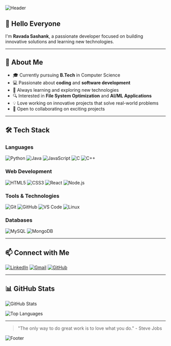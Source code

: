 ![Header](https://capsule-render.vercel.app/api?type=waving&color=gradient&customColorList=6,11,20&height=250&section=header&text=Hello%20World!&fontSize=80&animation=fadeIn&fontAlignY=38&desc=Welcome%20to%20my%20GitHub%20Profile&descAlignY=51&descAlign=50)

## 👋 Hello Everyone

I'm **Ravada Sashank**, a passionate developer focused on building innovative solutions and learning new technologies.

---

## 🚀 About Me

- 🎓 Currently pursuing **B.Tech** in Computer Science
- 💻 Passionate about **coding** and **software development**
- 🌱 Always learning and exploring new technologies
- 🔍 Interested in **File System Optimization** and **AI/ML Applications**
- 💡 Love working on innovative projects that solve real-world problems
- 🤝 Open to collaborating on exciting projects

---

## 🛠️ Tech Stack

### Languages
![Python](https://img.shields.io/badge/Python-3776AB?style=for-the-badge&logo=python&logoColor=white)
![Java](https://img.shields.io/badge/Java-ED8B00?style=for-the-badge&logo=openjdk&logoColor=white)
![JavaScript](https://img.shields.io/badge/JavaScript-F7DF1E?style=for-the-badge&logo=javascript&logoColor=black)
![C](https://img.shields.io/badge/C-00599C?style=for-the-badge&logo=c&logoColor=white)
![C++](https://img.shields.io/badge/C++-00599C?style=for-the-badge&logo=cplusplus&logoColor=white)

### Web Development
![HTML5](https://img.shields.io/badge/HTML5-E34F26?style=for-the-badge&logo=html5&logoColor=white)
![CSS3](https://img.shields.io/badge/CSS3-1572B6?style=for-the-badge&logo=css3&logoColor=white)
![React](https://img.shields.io/badge/React-20232A?style=for-the-badge&logo=react&logoColor=61DAFB)
![Node.js](https://img.shields.io/badge/Node.js-43853D?style=for-the-badge&logo=node.js&logoColor=white)

### Tools & Technologies
![Git](https://img.shields.io/badge/Git-F05032?style=for-the-badge&logo=git&logoColor=white)
![GitHub](https://img.shields.io/badge/GitHub-100000?style=for-the-badge&logo=github&logoColor=white)
![VS Code](https://img.shields.io/badge/VS_Code-007ACC?style=for-the-badge&logo=visual-studio-code&logoColor=white)
![Linux](https://img.shields.io/badge/Linux-FCC624?style=for-the-badge&logo=linux&logoColor=black)

### Databases
![MySQL](https://img.shields.io/badge/MySQL-00000F?style=for-the-badge&logo=mysql&logoColor=white)
![MongoDB](https://img.shields.io/badge/MongoDB-4EA94B?style=for-the-badge&logo=mongodb&logoColor=white)

---

## 📫 Connect with Me

[![LinkedIn](https://img.shields.io/badge/LinkedIn-0077B5?style=for-the-badge&logo=linkedin&logoColor=white)](YOUR_LINKEDIN_URL)
[![Gmail](https://img.shields.io/badge/Gmail-D14836?style=for-the-badge&logo=gmail&logoColor=white)](mailto:YOUR_EMAIL@gmail.com)
[![GitHub](https://img.shields.io/badge/GitHub-100000?style=for-the-badge&logo=github&logoColor=white)](https://github.com/ravadasashank)

---

## 📊 GitHub Stats

![GitHub Stats](https://github-readme-stats.vercel.app/api?username=ravadasashank&show_icons=true&theme=radical)

![Top Languages](https://github-readme-stats.vercel.app/api/top-langs/?username=ravadasashank&layout=compact&theme=radical)

---

> "The only way to do great work is to love what you do." - Steve Jobs

![Footer](https://capsule-render.vercel.app/api?type=waving&color=gradient&customColorList=6,11,20&height=100&section=footer)
